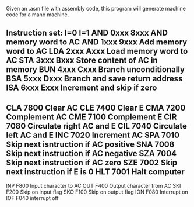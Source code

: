 Given an .asm file with assembly code, this program will generate machine code for a mano machine.

Instruction set:
     I=0  I=1
AND  0xxx 8xxx  AND memory word to AC
AND  1xxx 9xxx  Add memory word to AC
LDA  2xxx Axxx  Load memory word to AC
STA  3xxx Bxxx  Store content of AC in memory
BUN  4xxx Cxxx Branch unconditionally
BSA  5xxx Dxxx Branch and save return address
ISA  6xxx Exxx Increment and skip if zero
----------------------------------
CLA  7800  Clear AC
CLE  7400  Clear E
CMA  7200  Complement AC
CME  7100  Complement E
CIR  7080  Circulate right AC and E
CIL  7040  Circulate left AC and E
INC  7020  Increment AC
SPA  7010  Skip next isntruction if AC positive
SNA  7008  Skip next instruction if AC negative
SZA  7004  Skip next instruction if AC zero
SZE  7002  Skip next instruction if E is 0
HLT  7001  Halt computer
-----------------------------------
INP  F800  Input character to AC
OUT  F400  Output character from AC
SKI  F200  Skip on input flag
SKO  F100  Skip on output flag
ION  F080  Interrupt on
IOF  F040  interrupt off




